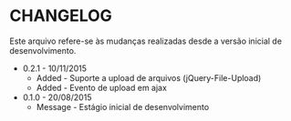CHANGELOG
=============

Este arquivo refere-se às mudanças realizadas desde a versão inicial de desenvolvimento.

* 0.2.1 - 10/11/2015
  * Added - Suporte a upload de arquivos (jQuery-File-Upload)
  * Added - Evento de upload em ajax
* 0.1.0 - 20/08/2015
  * Message - Estágio inicial de desenvolvimento
